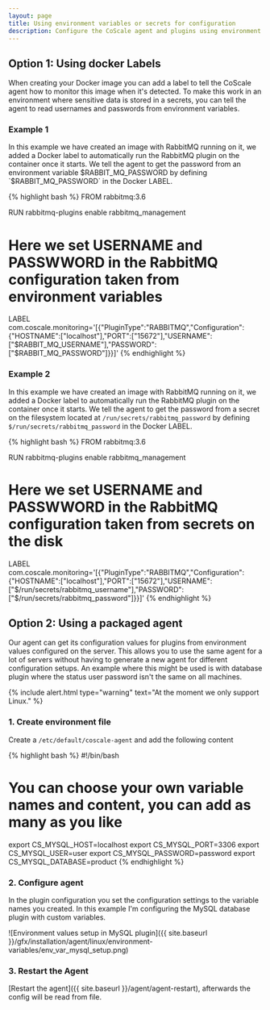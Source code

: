 ```yaml
---
layout: page
title: Using environment variables or secrets for configuration
description: Configure the CoScale agent and plugins using environment variables.
---
```


## Option 1: Using docker Labels
When creating your Docker image you can add a label to tell the CoScale agent how to monitor this image when it's detected. To make this work in an environment where sensitive data is stored in a secrets, you can tell the agent to read usernames and passwords from environment variables.

### Example 1
In this example we have created an image with RabbitMQ running on it, we added a Docker label to automatically run the RabbitMQ plugin on the container once it starts. We tell the agent to get the password from an environment variable $RABBIT_MQ_PASSWORD by defining `$RABBIT_MQ_PASSWORD` in the Docker LABEL.

{% highlight bash %}
FROM rabbitmq:3.6

RUN rabbitmq-plugins enable rabbitmq_management

# Here we set USERNAME and PASSWWORD in the RabbitMQ configuration taken from environment variables
LABEL com.coscale.monitoring='[{"PluginType":"RABBITMQ","Configuration":{"HOSTNAME":["localhost"],"PORT":["15672"],"USERNAME":["$RABBIT_MQ_USERNAME"],"PASSWORD":["$RABBIT_MQ_PASSWORD"]}}]'
{% endhighlight %}

### Example 2
In this example we have created an image with RabbitMQ running on it, we added a Docker label to automatically run the RabbitMQ plugin on the container once it starts. We tell the agent to get the password from a secret on the filesystem located at `/run/secrets/rabbitmq_password` by defining `$/run/secrets/rabbitmq_password` in the Docker LABEL.

{% highlight bash %}
FROM rabbitmq:3.6

RUN rabbitmq-plugins enable rabbitmq_management

# Here we set USERNAME and PASSWWORD in the RabbitMQ configuration taken from secrets on the disk
LABEL com.coscale.monitoring='[{"PluginType":"RABBITMQ","Configuration":{"HOSTNAME":["localhost"],"PORT":["15672"],"USERNAME":["$/run/secrets/rabbitmq_username"],"PASSWORD":["$/run/secrets/rabbitmq_password"]}}]'
{% endhighlight %}

## Option 2: Using a packaged agent
Our agent can get its configuration values for plugins from environment values configured on the server. This allows you to use the same agent for a lot of servers without having to generate a new agent for different configuration setups. An example where this might be used is with database plugin where the status user password isn't the same on all machines.

{% include alert.html type="warning" text="At the moment we only support Linux." %}
### 1. Create environment file
Create a `/etc/default/coscale-agent` and add the following content

   {% highlight bash %}
#!/bin/bash

# You can choose your own variable names and content, you can add as many as you like
export CS_MYSQL_HOST=localhost
export CS_MYSQL_PORT=3306
export CS_MYSQL_USER=user
export CS_MYSQL_PASSWORD=password
export CS_MYSQL_DATABASE=product
   {% endhighlight %}

### 2. Configure agent
In the plugin configuration you set the configuration settings to the variable names you created. In this example I'm configuring the MySQL database plugin with custom variables.

![Environment values setup in MySQL plugin]({{ site.baseurl }}/gfx/installation/agent/linux/environment-variables/env_var_mysql_setup.png)

### 3. Restart the Agent

[Restart the agent]({{ site.baseurl }}/agent/agent-restart), afterwards the config will be read from file.
